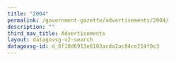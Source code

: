 ```yaml
---
title: "2004"
permalink: /government-gazette/advertisements/2004/
description: ""
third_nav_title: Advertisements
layout: datagovsg-v2-search
datagovsg-id: d_8f10d6913e6183acda2ac84ce214f0c3
---
```

